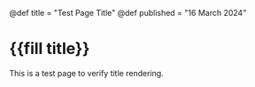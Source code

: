 @def title = "Test Page Title"
@def published = "16 March 2024"

# {{fill title}}

This is a test page to verify title rendering.
